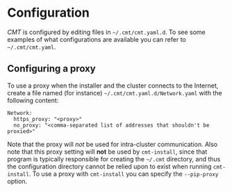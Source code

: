 # Configuration

_CMT_ is configured by editing files in `~/.cmt/cmt.yaml.d`.
To see some examples of what configurations are available you can refer to `~/.cmt/cmt.yaml`.

## Configuring a proxy

To use a proxy when the installer and the cluster connects to the Internet,
create a file named (for instance) `~/.cmt/cmt.yaml.d/Network.yaml` with the following content:

```
Network:
  https_proxy: "<proxy>"
  no_proxy: "<comma-separated list of addresses that shouldn't be proxied>"
```

Note that the proxy will _not_ be used for intra-cluster communication.
Also note that this proxy setting will __not__ be used by `cmt-install`,
since that program is typically responsible for creating the `~/.cmt` directory,
and thus the configuration directory cannot be relied upon to exist when running `cmt-install`.
To use a proxy with `cmt-install` you can specify the `--pip-proxy` option.

